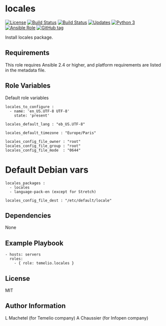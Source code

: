 locales
=======

[![License](https://img.shields.io/badge/license-MIT%20License-brightgreen.svg)](https://opensource.org/licenses/MIT)
[![Build Status](https://travis-ci.org/Temelio/ansible-role-locales.svg?branch=master)](https://travis-ci.com/Temelio/ansible-role-locales)
[![Build Status](https://travis-ci.org/Temelio/ansible-role-locales.svg?branch=develop)](https://travis-ci.com/Temelio/ansible-role-locales)
[![Updates](https://pyup.io/repos/github/Temelio/ansible-role-locales/shield.svg)](https://pyup.io/repos/github/Temelio/ansible-role-locales/)
[![Python 3](https://pyup.io/repos/github/Temelio/ansible-role-locales/python-3-shield.svg)](https://pyup.io/repos/github/Temelio/ansible-role-locales/)
[![Ansible Role](https://img.shields.io/ansible/role/.svg)](https://galaxy.ansible.com/Temelio/locales/)
[![GitHub tag](https://img.shields.io/github/tag/Temelio/ansible-role-locales.svg)](https://github.com/Temelio/ansible-role-locales/tags)

Install locales package.

Requirements
------------

This role requires Ansible 2.4 or higher, and platform requirements are listed
in the metadata file.

Role Variables
--------------

Default role variables


    locales_to_configure :
      - name: 'en_US.UTF-8 UTF-8'
        state: 'present'

    locales_default_lang : "eb_US.UTF-8"

    locales_default_timezone : "Europe/Paris"

    locales_config_file_owner : "root"
    locales_config_file_group : "root"
    locales_config_file_mode  : "0644"


# Default Debian vars

    locales_packages :
      - locales
      - language-pack-en (except for Stretch)

    locales_config_file_dest : "/etc/default/locale"


Dependencies
------------

None

Example Playbook
----------------

    - hosts: servers
      roles:
        - { role: temelio.locales }

License
-------

MIT

Author Information
------------------

L Machetel (for Temelio company)
A Chaussier (for Infopen company)
